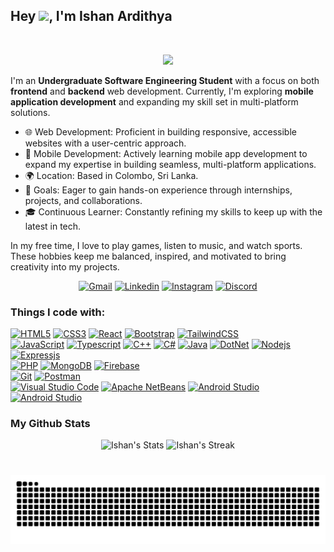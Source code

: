 ## Hey <img src="https://github.com/KenanGain/KenanGain/blob/main/icons/wave.gif" width="48">, I'm Ishan Ardithya
<br>
<p align="center">
    <img src="https://readme-typing-svg.herokuapp.com?color=E22FE4&width=380&height=28&lines=Hello,+I'm+Ishan+Ardithya..;Undergraduate+Software+Engineer&center=true"></a>
</p>

I'm an **Undergraduate Software Engineering Student** with a focus on both **frontend** and **backend** web development. Currently, I'm exploring **mobile application development** and expanding my skill set in multi-platform solutions.

- 🌐 Web Development: Proficient in building responsive, accessible websites with a user-centric approach.
- 📱 Mobile Development: Actively learning mobile app development to expand my expertise in building seamless, multi-platform applications.
- 🌍 Location: Based in Colombo, Sri Lanka.
- 🚀 Goals: Eager to gain hands-on experience through internships, projects, and collaborations.
- 🎓 Continuous Learner: Constantly refining my skills to keep up with the latest in tech.

In my free time, I love to play games, listen to music, and watch sports. These hobbies keep me balanced, inspired, and motivated to bring creativity into my projects.

<div align="center">
    <a href="mailto:ishanardithya@gmail.com"><img src="https://img.shields.io/badge/Gmail-D14836?style=for-the-badge&logo=gmail&logoColor=white&color=black" alt="Gmail"></a>
    <a href="https://www.linkedin.com/in/ishan-ardithya/"><img src="https://img.shields.io/badge/LinkedIn-0077B5?style=for-the-badge&logo=linkedin&logoColor=white&color=black" alt="Linkedin"></a>
    <a href="https://www.instagram.com/ishan_ardithya/"><img src="https://img.shields.io/badge/Instagram-E4405F?style=for-the-badge&logo=instagram&logoColor=white&color=black" alt="Instagram"></a>
    <a href="https://discord.gg/JYHZS6zhwS"><img src="https://img.shields.io/badge/Discord-5865F2?style=for-the-badge&logo=discord&logoColor=white&color=black" alt="Discord"></a>
</div>

### Things I code with:

[![HTML5](https://img.shields.io/badge/html5-%23E34F26.svg?style=for-the-badge&logo=html5&logoColor=white)](https://developer.mozilla.org/en-US/docs/Web/HTML)
[![CSS3](https://img.shields.io/badge/css3-%231572B6.svg?style=for-the-badge&logo=css3&logoColor=white)](https://developer.mozilla.org/en-US/docs/Web/CSS)
[![React](https://img.shields.io/badge/react-%2320232a.svg?style=for-the-badge&logo=react&logoColor=%2361DAFB)](https://react.dev/)
[![Bootstrap](https://img.shields.io/badge/Bootstrap-563D7C?style=for-the-badge&logo=bootstrap&logoColor=white)](https://getbootstrap.com/)
[![TailwindCSS](https://img.shields.io/badge/Tailwind_CSS-38B2AC?style=for-the-badge&logo=tailwind-css&logoColor=white)](https://tailwindcss.com/)
<br>
[![JavaScript](https://img.shields.io/badge/javascript-%23323330.svg?style=for-the-badge&logo=javascript&logoColor=%23F7DF1E)](https://www.javascript.com/)
[![Typescript](https://img.shields.io/badge/TypeScript-007ACC?style=for-the-badge&logo=typescript&logoColor=white)](https://www.typescriptlang.org/)
[![C++](https://img.shields.io/badge/C%2B%2B-00599C?style=for-the-badge&logo=c%2B%2B&logoColor=white)](https://cplusplus.com/)
[![C#](https://img.shields.io/badge/C%23-239120?style=for-the-badge&logo=csharp&logoColor=white)]()
[![Java](https://img.shields.io/badge/java-%23ED8B00.svg?style=for-the-badge&logo=openjdk&logoColor=white)](https://www.java.com/)
[![DotNet](https://img.shields.io/badge/.NET-512BD4?style=for-the-badge&logo=dotnet&logoColor=white)](https://dotnet.microsoft.com/en-us/)
[![Nodejs](https://img.shields.io/badge/Node%20js-339933?style=for-the-badge&logo=nodedotjs&logoColor=white)](https://nodejs.org/)
[![Expressjs](https://img.shields.io/badge/Express%20js-000000?style=for-the-badge&logo=express&logoColor=white)](https://expressjs.com/)
<br>
[![PHP](https://img.shields.io/badge/PHP-777BB4?style=for-the-badge&logo=php&logoColor=white)](https://www.php.net/)
[![MongoDB](https://img.shields.io/badge/MongoDB-4EA94B?style=for-the-badge&logo=mongodb&logoColor=white)](https://www.mongodb.com/)
[![Firebase](https://img.shields.io/badge/firebase-ffca28?style=for-the-badge&logo=firebase&logoColor=black)](https://firebase.google.com/)
<br>
[![Git](https://img.shields.io/badge/GIT-E44C30?style=for-the-badge&logo=git&logoColor=white)](https://git-scm.com/)
[![Postman](https://img.shields.io/badge/Postman-FF6C37?style=for-the-badge&logo=Postman&logoColor=white)](https://www.postman.com/)
<br>
[![Visual Studio Code](https://img.shields.io/badge/VSCode-0078D4?style=for-the-badge&logo=visual%20studio%20code&logoColor=white)](https://code.visualstudio.com/)
[![Apache NetBeans](https://img.shields.io/badge/apache%20netbeans-1B6AC6?style=for-the-badge&logo=apache%20netbeans%20IDE&logoColor=white)](https://netbeans.apache.org/front/main/index.html)
[![Android Studio](https://img.shields.io/badge/IntelliJ_IDEA-000000.svg?style=for-the-badge&logo=intellij-idea&logoColor=white)](https://developer.android.com/studio)
[![Android Studio](https://img.shields.io/badge/Android_Studio-3DDC84?style=for-the-badge&logo=android-studio&logoColor=white)](https://developer.android.com/studio)

### My Github Stats
<div class="badges-githubstats">
    <p align="center">
    <img src="https://github-readme-stats.vercel.app/api?username=IshanArdithya&hide_title=true&hide_rank=false&show_icons=true&include_all_commits=false&count_private=true&disable_animations=false&theme=tokyonight&locale=en&hide_border=true&order=1" height="165" alt="Ishan's Stats"  />
    <img src="https://streak-stats.demolab.com?user=IshanArdithya&locale=en&mode=daily&theme=tokyonight&hide_border=true&border_radius=5&order=3" height="165" alt="Ishan's Streak"  />
    </p>
</div>

###
<br clear="both">

<img src="https://raw.githubusercontent.com/IshanArdithya/IshanArdithya/output/snake.svg" alt="Snake animation" />
